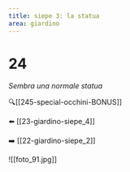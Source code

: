 ```yaml
---
title: siepe 3: la statua
area: giardino
---
```

# 24
_Sembra una normale statua_

🔍[[245-special-occhini-BONUS]]

⬅️ [[23-giardino-siepe_4]]

➡️ [[22-giardino-siepe_2]]

![[foto_91.jpg]]